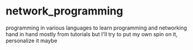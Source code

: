 # network_programming
programming in various languages to learn programming and networking hand in hand
mostly from tutorials but I'll try to put my own spin on it, personalize it maybe
